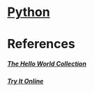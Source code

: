 # [Python](Python/README.md)

# References
##### [The Hello World Collection](http://helloworldcollection.de/)

##### [Try It Online](https://tio.run/#)